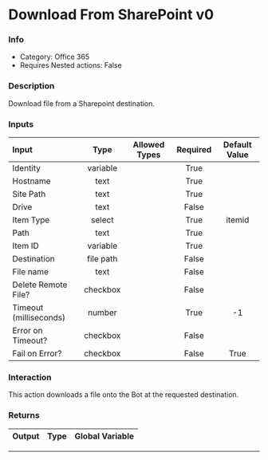 # Download From SharePoint v0

### Info

- Category: Office 365
- Requires Nested actions: False


### Description
Download file from a Sharepoint destination.


### Inputs

| Input | Type | Allowed Types | Required |  Default Value |
| :--- | :---: | :---: | :---: | :---: |
| Identity | variable |  | True |  |
| Hostname | text |  | True |  |
| Site Path | text |  | True |  |
| Drive | text |  | False |  |
| Item Type | select |  | True | itemid |
| Path | text |  | True |  |
| Item ID | variable |  | True |  |
| Destination | file path |  | False |  |
| File name | text |  | False |  |
| Delete Remote File? | checkbox |  | False |  |
| Timeout (milliseconds) | number |  | True | -1 |
| Error on Timeout? | checkbox |  | False |  |
| Fail on Error? | checkbox |  | False | True |


### Interaction
This action downloads a file onto the Bot at the requested destination.

### Returns

| Output | Type | Global Variable |
| :--- | :---: | :---: |

---